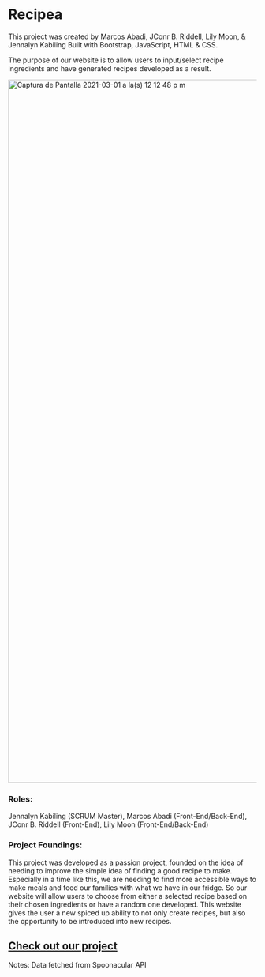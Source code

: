 # Recipea

This project was created by Marcos Abadi, JConr B. Riddell, Lily Moon, & Jennalyn Kabiling
Built with Bootstrap, JavaScript, HTML & CSS.

The purpose of our website is to allow users to input/select recipe ingredients and have generated recipes developed as a result. 

<img width="1423" alt="Captura de Pantalla 2021-03-01 a la(s) 12 12 48 p m" src="https://user-images.githubusercontent.com/60407839/109539919-78281b00-7a87-11eb-9ef9-e4795ea1427e.png">

### Roles:
Jennalyn Kabiling (SCRUM Master), Marcos Abadi (Front-End/Back-End), JConr B. Riddell (Front-End), Lily Moon (Front-End/Back-End)

### Project Foundings:
This project was developed as a passion project, founded on the idea of needing to improve the simple idea of finding a good recipe to make. Especially in a time like this, we are needing to find more accessible ways to make meals and feed our families with what we have in our fridge. So our website will allow users to choose from either a selected recipe based on their chosen ingredients or have a random one developed. This website gives the user a new spiced up ability to not only create recipes, but also the opportunity to be introduced into new recipes. 

<a href="https://mabadinakach.github.io/Recipea-Web/index.html"><h2>Check out our project</h2></a>


Notes: Data fetched from Spoonacular API

